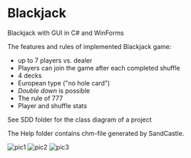 # Blackjack
Blackjack with GUI in C# and WinForms

The features and rules of implemented Blackjack game:
* up to 7 players vs. dealer
* Players can join the game after each completed shuffle
* 4 decks
* European type ("no hole card")
* <i>Double down</i> is possible
* The rule of 777
* Player and shuffle stats

See SDD folder for the class diagram of a project

The Help folder contains chm-file generated by SandCastle.

![pic1](https://github.com/ar1st0crat/Blackjack/blob/master/Screenshots/1.png)
![pic2](https://github.com/ar1st0crat/Blackjack/blob/master/Screenshots/2.png)
![pic3](https://github.com/ar1st0crat/Blackjack/blob/master/Screenshots/3.png)
